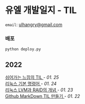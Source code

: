# 유엘 개발일지 - TIL
`email`: ulhangry@gmail.com
### 배포
```
python deploy.py 
```
## 2022<br>
<a href="https://github.com/umjiwan/TIL/blob/main/post/2022-01-25-rest-feeling-til.md">쉬어가는 느낌의 TIL
</a>                         - <i>01. 25</i>                        <br>
                    <a href="https://github.com/umjiwan/TIL/blob/main/post/2022-01-24-Linux-Command.md">리눅스 기본 명령어
</a>                         - <i>01. 24</i>                        <br>
                    <a href="https://github.com/umjiwan/TIL/blob/main/post/2022-01-23-Linux-LVM-RAID.md">리눅스 LVM과 RAID의 개념
</a>                         - <i>01. 23</i>                        <br>
                    <a href="https://github.com/umjiwan/TIL/blob/main/post/2022-01-22-Github-MarkDown-TIL-Make.md">Github MarkDown TIL 만들기
</a>                         - <i>01. 22</i>                        <br>
                    